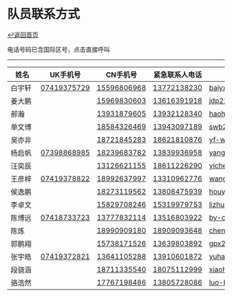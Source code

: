 # 队员联系方式
[↩返回首页](README)

电话号码已含国际区号，点击直接呼叫

---

| 姓名 | UK手机号 | CN手机号 | 紧急联系人电话 | E-mail |
|---------|-----------|-----------|---------------|---------|
|<div style="width: 40pt">白宇轩|[07419375729](tel:+447419375729)|[15596806968](tel:+8615596806968)|[13772138230](tel:+8613772138230)|baiyx22@mails.tsinghua.edu.cn|
| <div style="width: 40pt">姜大鹏| | [15969830603](tel:+8615969830603) | [13616391918](tel:+8613616391918) | jdp22@mails.tsinghua.edu.cn |
| <div style="width: 40pt">郝瀚| | [13931879605](tel:+8613931879605) |[13932128340](tel:+8613932128340)| haoh23@mails.tsinghua.edu.cn |
| <div style="width: 40pt">单文博| | [18584326469](tel:+8618584326469) |[13943097189](tel:+8613943097189)| swb22@mails.tsinghua.edu.cn |
| <div style="width: 40pt">吴亦非| | [18721845283](tel:+8618721845283)|[18621810876](tel:+8618621810876)|yf-wu22@mails.tsinghua.edu.cn|
| <div style="width: 40pt">杨启帆| [07398868985](tel:+447398868985)| [18239683782](tel:+8618239683782) | [13839936958](tel:+8613839936958) | yangqf20@mails.tsinghua.edu.cn|
| <div style="width: 40pt">汪奕辰| | [13126621155](tel:+8613126621155) | [18611226290](tel:+8618611226290) | yichen-w22@mails.tsinghua.edu.cn|
| <div style="width: 40pt">王彦梓| [07419378822](+447419378822)| [18992637997](tel:+8618992637997) | [13310962776](tel:+8613310962776) | wangyanz22@mails.tsinghua.edu.cn|
| <div style="width: 40pt">侯逸鹏| | [18273119562](tel:+8618273119562) | [13808475939](tel:+8613808475939) | houyp23@mails.tsinghua.edu.cn |
| <div style="width: 40pt">李卓文| | [15829708246](tel:+8615829708246) | [15319979753](tel:+8615319979753) | lizhuowe22@mails.tsinghua.edu.cn|
| <div style="width: 40pt">陈博远|[07418733723](tel:+447418733723)| [13777832114](tel:+8613777832114) | [13516803922](tel:+8613516803922) | by-chen22@mails.tsinghua.edu.cn |
| <div style="width: 40pt">陈炼| | [18990909180](tel:+8618990909180) | [18909093648](tel:+8618909093648) | chenlian22@mails.tsinghua.edu.cn|
| <div style="width: 40pt">郭鹏翔| | [15738171526](tel:+8615738171526) | [13639803892](tel:+8613639803892) | gpx20@mails.tsinghua.edu.cn |
| <div style="width: 40pt">张宇皓|[07419372821](tel:+447419372821)| [13641105288](tel:+8613641105288) | [13910601872](tel:+8613910601872) | yuhao-zh22@mails.tsinghua.edu.cn|
| <div style="width: 40pt">段骁涵| | [18711335540](tel:+8618711335540) | [18075112999](tel:+8618075112999) | xiaohan0324@icloud.com|
| <div style="width: 40pt">骆浩然| | [17767198486](tel:+8617767198486) | [13805728086](tel:+8613805728086) | luo-hr22@mails.tsinghua.edu.cn|





